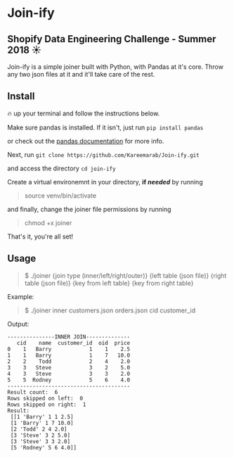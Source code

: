 # Join-ify
## Shopify Data Engineering Challenge - Summer 2018 ☀️

Join-ify is a simple joiner built with Python, with Pandas at it's core. Throw any two json files at it and it'll take care of the rest.

## Install
🔥 up your terminal and follow the instructions below.

Make sure pandas is installed. If it isn't, just run
`pip install pandas`

or check out the [pandas documentation](https://pandas.pydata.org/getpandas.html) for more info.

Next, run
`git clone https://github.com/Kareemarab/Join-ify.git`

and access the directory
`cd join-ify`

Create a virtual environemnt in your directory, **if _needed_** by running
> source venv/bin/activate

and finally, change the joiner file permissions by running
> chmod +x joiner

That's it, you're all set!

## Usage
> $ ./joiner {join type (inner/left/right/outer)} {left table (json file)} {right table (json file)} {key from left table} {key from right table}

Example:
> $ ./joiner inner customers.json orders.json cid customer_id

Output:
```
---------------INNER JOIN--------------
   cid    name  customer_id  oid  price
0    1   Barry            1    1    2.5
1    1   Barry            1    7   10.0
2    2    Todd            2    4    2.0
3    3   Steve            3    2    5.0
4    3   Steve            3    3    2.0
5    5  Rodney            5    6    4.0
---------------------------------------
Result count:  6
Rows skipped on left:  0
Rows skipped on right:  1
Result: 
 [[1 'Barry' 1 1 2.5]
 [1 'Barry' 1 7 10.0]
 [2 'Todd' 2 4 2.0]
 [3 'Steve' 3 2 5.0]
 [3 'Steve' 3 3 2.0]
 [5 'Rodney' 5 6 4.0]]
```


